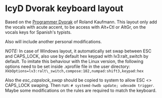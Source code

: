 # IcyD Dvorak keyboard layout

Based on the [Programmer Dvorak](http://www.kaufmann.no/roland/dvorak/) of Roland Kaufmann.
This layout only add the vocals with acute accent, to be access with Alt+Ctl or
AltGr, on the vocals keys for Spanish's typists.

Also will include another personal modifications.

*NOTE:* In case of Windows layout, it automatically set swap between ESC and
CAPS_LOCK, also use by default hex keypad with lv3:ralt\_switch by default. To
imitate this behaviour with the Linux version, the following options need to be
set inside .xprofile file in the user directory: `XkbOptions=lv3:ralt\_switch,compose:102,numpad:shift3,keypad:hex`

Also the *esc\_capslock\_swap* should be copied to system to allow ESC <> CAPS_LOCK
swaping. Then run: `# systemd-hwdb update; udevadm trigger`. Maybe some modifications on the rules are required to
match the keyboard.

